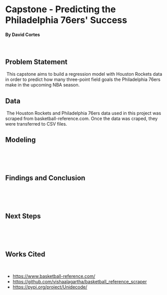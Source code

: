 # Capstone - Predicting the Philadelphia 76ers' Success

#### By David Cortes
​
## Problem Statement
​
This capstone aims to build a regression model with Houston Rockets data in order to predict how many three-point field goals the Philadelphia 76ers make in the upcoming NBA season.
​
## Data
​
The Houston Rockets and Philadelphia 76ers data used in this project was scraped from basketball-reference.com. Once the data was craped, they were transferred to CSV files.
​
## Modeling
​

​
## Findings and Conclusion
​

​
## Next Steps
​

​
## Works Cited
​
- https://www.basketball-reference.com/
- https://github.com/vishaalagartha/basketball_reference_scraper
- https://pypi.org/project/Unidecode/